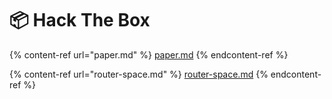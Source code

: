 # 📦 Hack The Box

{% content-ref url="paper.md" %}
[paper.md](paper.md)
{% endcontent-ref %}

{% content-ref url="router-space.md" %}
[router-space.md](router-space.md)
{% endcontent-ref %}

